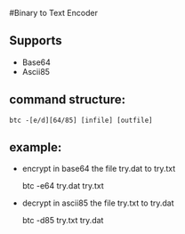 #Binary to Text Encoder

## Supports
+ Base64
+ Ascii85

## command structure:
	btc -[e/d][64/85] [infile] [outfile]

## example:
+ encrypt in base64 the file try.dat to try.txt

	btc -e64 try.dat try.txt
	
+ decrypt in ascii85 the file try.txt to try.dat

	btc -d85 try.txt try.dat
